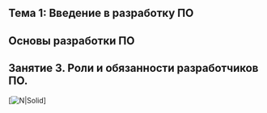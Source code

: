 ## Тема 1: Введение в разработку ПО
## Основы разработки ПО
## Занятие 3. Роли и обязанности разработчиков ПО.
[![N|Solid](https://avatars.mds.yandex.net/i?id=64547b3fc7c5f26b814eddafcf9ad671dda4d929-9271022-images-thumbs&n=13)]
